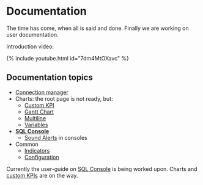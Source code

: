 # Documentation

The time has come, when all is said and done. Finally we are working on user documentation.

Introduction video:

<!-- There is a [youtube video](https://youtu.be/7dm4MtOXavc) with tool introduction. -->
{% include youtube.html id="7dm4MtOXavc" %}

## Documentation topics
* [Connection manager](/connect)
* Charts: the root page is not ready, but:
  * [Custom KPI](/customKPI)
  * [Gantt Chart](/customKPIgantt)
  * [Multiline](/customMultiline)
  * [Variables](/variables)
* **[SQL Console](/sqlconsole)**
  * [Sound Alerts](/soundAlerts) in consoles
* Common
  * [Indicators](/indicator)
  * [Configuration](/config)

Currently the user-guide on [SQL Console](/sqlconsole) is being worked upon. Charts and [custom KPIs](/customKPI) are on the way.
